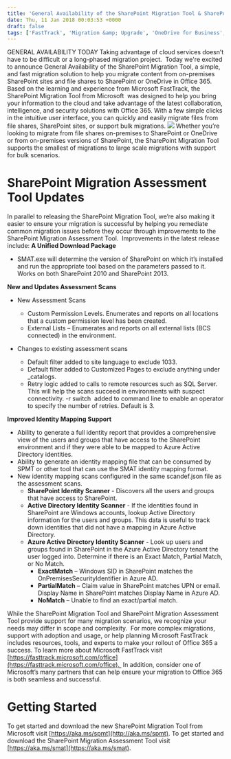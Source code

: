 ```yaml
---
title: 'General Availability of the SharePoint Migration Tool & SharePoint Migration Assessment Tool Updates'
date: Thu, 11 Jan 2018 00:03:53 +0000
draft: false
tags: ['FastTrack', 'Migration &amp; Upgrade', 'OneDrive for Business', 'SharePoint']
---
```


GENERAL AVAILABILITY TODAY Taking advantage of cloud services doesn’t have to be difficult or a long-phased migration project.  Today we're excited to announce General Availability of the SharePoint Migration Tool, a simple, and fast migration solution to help you migrate content from on-premises SharePoint sites and file shares to SharePoint or OneDrive in Office 365. Based on the learning and experience from Microsoft FastTrack, the SharePoint Migration Tool from Microsoft  was designed to help you bring your information to the cloud and take advantage of the latest collaboration, intelligence, and security solutions with Office 365. With a few simple clicks in the intuitive user interface, you can quickly and easily migrate files from file shares, SharePoint sites, or support bulk migrations. ![](https://msdnshared.blob.core.windows.net/media/2018/01/SPMT_Blog-1024x683.png) Whether you’re looking to migrate from file shares on-premises to SharePoint or OneDrive or from on-premises versions of SharePoint, the SharePoint Migration Tool supports the smallest of migrations to large scale migrations with support for bulk scenarios.

SharePoint Migration Assessment Tool Updates
============================================

In parallel to releasing the SharePoint Migration Tool, we’re also making it easier to ensure your migration is successful by helping you remediate common migration issues before they occur through improvements to the SharePoint Migration Assessment Tool.  Improvements in the latest release include: **A Unified Download Package**

*   SMAT.exe will determine the version of SharePoint on which it’s installed and run the appropriate tool based on the parameters passed to it. Works on both SharePoint 2010 and SharePoint 2013.

**New and Updates Assessment Scans**

*   New Assessment Scans
    *   Custom Permission Levels. Enumerates and reports on all locations that a custom permission level has been created.
    *   External Lists – Enumerates and reports on all external lists (BCS connected) in the environment.

*   Changes to existing assessment scans
    *   Default filter added to site language to exclude 1033.
    *   Default filter added to Customized Pages to exclude anything under \_catalogs.
    *   Retry logic added to calls to remote resources such as SQL Server. This will help the scans succeed in environments with suspect connectivity. -r switch  added to command line to enable an operator to specify the number of retries. Default is 3.

**Improved Identity Mapping Support**

*   Ability to generate a full identity report that provides a comprehensive view of the users and groups that have access to the SharePoint environment and if they were able to be mapped to Azure Active Directory identities.
*   Ability to generate an identity mapping file that can be consumed by SPMT or other tool that can use the SMAT identity mapping format.
*   New identity mapping scans configured in the same scandef.json file as the assessment scans.
    *   **SharePoint Identity Scanner** - Discovers all the users and groups that have access to SharePoint.
    *   **Active Directory Identity Scanner** - If the identities found in SharePoint are Windows accounts, lookup Active Directory information for the users and groups. This data is useful to track down identities that did not have a mapping in Azure Active Directory.
    *   **Azure Active Directory Identity Scanner** - Look up users and groups found in SharePoint in the Azure Active Directory tenant the user logged into. Determine if there is an Exact Match, Partial Match, or No Match.
        *   **ExactMatch** – Windows SID in SharePoint matches the OnPremisesSecurityIdentifier in Azure AD.
        *   **PartialMatch** – Claim value in SharePoint matches UPN or email. Display Name in SharePoint matches Display Name in Azure AD.
        *   **NoMatch** – Unable to find an exact/partial match.

While the SharePoint Migration Tool and SharePoint Migration Assessment Tool provide support for many migration scenarios, we recognize your needs may differ in scope and complexity.  For more complex migrations, support with adoption and usage, or help planning Microsoft FastTrack includes resources, tools, and experts to make your rollout of Office 365 a success. To learn more about Microsoft FastTrack visit [https://fasttrack.microsoft.com/office](https://fasttrack.microsoft.com/office).  In addition, consider one of Microsoft’s many partners that can help ensure your migration to Office 365 is both seamless and successful.

Getting Started
===============

To get started and download the new SharePoint Migration Tool from Microsoft visit [https://aka.ms/spmt](http://aka.ms/spmt). To get started and download the SharePoint Migration Assessment Tool visit [https://aka.ms/smat](https://aka.ms/smat).